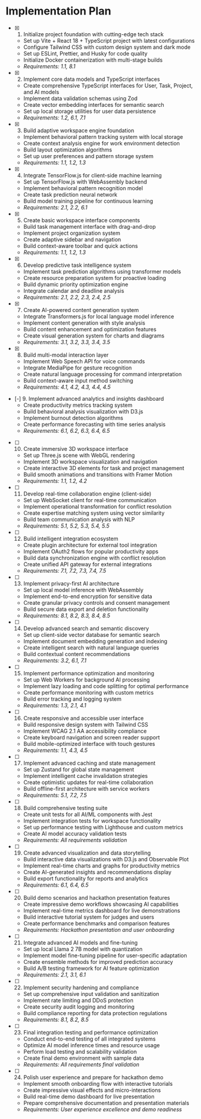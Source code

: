 # Implementation Plan

- [x] 1. Initialize project foundation with cutting-edge tech stack
  - Set up Vite + React 18 + TypeScript project with latest configurations
  - Configure Tailwind CSS with custom design system and dark mode
  - Set up ESLint, Prettier, and Husky for code quality
  - Initialize Docker containerization with multi-stage builds
  - _Requirements: 1.1, 8.1_

- [x] 2. Implement core data models and TypeScript interfaces
  - Create comprehensive TypeScript interfaces for User, Task, Project, and AI models
  - Implement data validation schemas using Zod
  - Create vector embedding interfaces for semantic search
  - Set up local storage utilities for user data persistence
  - _Requirements: 1.2, 6.1, 7.1_

- [x] 3. Build adaptive workspace engine foundation
  - Implement behavioral pattern tracking system with local storage
  - Create context analysis engine for work environment detection
  - Build layout optimization algorithms
  - Set up user preferences and pattern storage system
  - _Requirements: 1.1, 1.2, 1.3_

- [x] 4. Integrate TensorFlow.js for client-side machine learning
  - Set up TensorFlow.js with WebAssembly backend
  - Implement behavioral pattern recognition model
  - Create task prediction neural network
  - Build model training pipeline for continuous learning
  - _Requirements: 2.1, 2.2, 6.1_

- [x] 5. Create basic workspace interface components
  - Build task management interface with drag-and-drop
  - Implement project organization system
  - Create adaptive sidebar and navigation
  - Build context-aware toolbar and quick actions
  - _Requirements: 1.1, 1.2, 1.3_

- [x] 6. Develop predictive task intelligence system
  - Implement task prediction algorithms using transformer models
  - Create resource preparation system for proactive loading
  - Build dynamic priority optimization engine
  - Integrate calendar and deadline analysis
  - _Requirements: 2.1, 2.2, 2.3, 2.4, 2.5_

- [x] 7. Create AI-powered content generation system
  - Integrate Transformers.js for local language model inference
  - Implement content generation with style analysis
  - Build content enhancement and optimization features
  - Create visual generation system for charts and diagrams
  - _Requirements: 3.1, 3.2, 3.3, 3.4, 3.5_

- [x] 8. Build multi-modal interaction layer
  - Implement Web Speech API for voice commands
  - Integrate MediaPipe for gesture recognition
  - Create natural language processing for command interpretation
  - Build context-aware input method switching
  - _Requirements: 4.1, 4.2, 4.3, 4.4, 4.5_

- [-] 9. Implement advanced analytics and insights dashboard
  - Create productivity metrics tracking system
  - Build behavioral analysis visualization with D3.js
  - Implement burnout detection algorithms
  - Create performance forecasting with time series analysis
  - _Requirements: 6.1, 6.2, 6.3, 6.4, 6.5_

- [ ] 10. Create immersive 3D workspace interface
  - Set up Three.js scene with WebGL rendering
  - Implement 3D workspace visualization and navigation
  - Create interactive 3D elements for task and project management
  - Build smooth animations and transitions with Framer Motion
  - _Requirements: 1.1, 1.2, 4.2_

- [ ] 11. Develop real-time collaboration engine (client-side)
  - Set up WebSocket client for real-time communication
  - Implement operational transformation for conflict resolution
  - Create expertise matching system using vector similarity
  - Build team communication analysis with NLP
  - _Requirements: 5.1, 5.2, 5.3, 5.4, 5.5_

- [ ] 12. Build intelligent integration ecosystem
  - Create plugin architecture for external tool integration
  - Implement OAuth2 flows for popular productivity apps
  - Build data synchronization engine with conflict resolution
  - Create unified API gateway for external integrations
  - _Requirements: 7.1, 7.2, 7.3, 7.4, 7.5_

- [ ] 13. Implement privacy-first AI architecture
  - Set up local model inference with WebAssembly
  - Implement end-to-end encryption for sensitive data
  - Create granular privacy controls and consent management
  - Build secure data export and deletion functionality
  - _Requirements: 8.1, 8.2, 8.3, 8.4, 8.5_

- [ ] 14. Develop advanced search and semantic discovery
  - Set up client-side vector database for semantic search
  - Implement document embedding generation and indexing
  - Create intelligent search with natural language queries
  - Build contextual content recommendations
  - _Requirements: 3.2, 6.1, 7.1_

- [ ] 15. Implement performance optimization and monitoring
  - Set up Web Workers for background AI processing
  - Implement lazy loading and code splitting for optimal performance
  - Create performance monitoring with custom metrics
  - Build error tracking and logging system
  - _Requirements: 1.3, 2.1, 4.1_

- [ ] 16. Create responsive and accessible user interface
  - Build responsive design system with Tailwind CSS
  - Implement WCAG 2.1 AA accessibility compliance
  - Create keyboard navigation and screen reader support
  - Build mobile-optimized interface with touch gestures
  - _Requirements: 1.1, 4.3, 4.5_

- [ ] 17. Implement advanced caching and state management
  - Set up Zustand for global state management
  - Implement intelligent cache invalidation strategies
  - Create optimistic updates for real-time collaboration
  - Build offline-first architecture with service workers
  - _Requirements: 5.1, 7.2, 7.5_

- [ ] 18. Build comprehensive testing suite
  - Create unit tests for all AI/ML components with Jest
  - Implement integration tests for workspace functionality
  - Set up performance testing with Lighthouse and custom metrics
  - Create AI model accuracy validation tests
  - _Requirements: All requirements validation_

- [ ] 19. Create advanced visualization and data storytelling
  - Build interactive data visualizations with D3.js and Observable Plot
  - Implement real-time charts and graphs for productivity metrics
  - Create AI-generated insights and recommendations display
  - Build export functionality for reports and analytics
  - _Requirements: 6.1, 6.4, 6.5_

- [ ] 20. Build demo scenarios and hackathon presentation features
  - Create impressive demo workflows showcasing AI capabilities
  - Implement real-time metrics dashboard for live demonstrations
  - Build interactive tutorial system for judges and users
  - Create performance benchmarks and comparison features
  - _Requirements: Hackathon presentation and user onboarding_

- [ ] 21. Integrate advanced AI models and fine-tuning
  - Set up local Llama 2 7B model with quantization
  - Implement model fine-tuning pipeline for user-specific adaptation
  - Create ensemble methods for improved prediction accuracy
  - Build A/B testing framework for AI feature optimization
  - _Requirements: 2.1, 3.1, 6.1_

- [ ] 22. Implement security hardening and compliance
  - Set up comprehensive input validation and sanitization
  - Implement rate limiting and DDoS protection
  - Create security audit logging and monitoring
  - Build compliance reporting for data protection regulations
  - _Requirements: 8.1, 8.2, 8.5_

- [ ] 23. Final integration testing and performance optimization
  - Conduct end-to-end testing of all integrated systems
  - Optimize AI model inference times and resource usage
  - Perform load testing and scalability validation
  - Create final demo environment with sample data
  - _Requirements: All requirements final validation_

- [ ] 24. Polish user experience and prepare for hackathon demo
  - Implement smooth onboarding flow with interactive tutorials
  - Create impressive visual effects and micro-interactions
  - Build real-time demo dashboard for live presentation
  - Prepare comprehensive documentation and presentation materials
  - _Requirements: User experience excellence and demo readiness_ 